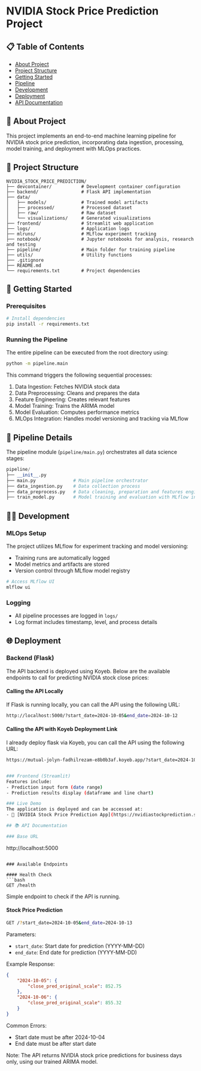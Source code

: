 # NVIDIA Stock Price Prediction Project

## 📋 Table of Contents
- [About Project](#about-project)
- [Project Structure](#project-structure)
- [Getting Started](#getting-started)
- [Pipeline](#pipeline)
- [Development](#development)
- [Deployment](#deployment)
- [API Documentation](#api-documentation)

## 🎯 About Project
This project implements an end-to-end machine learning pipeline for NVIDIA stock price prediction, incorporating data ingestion, processing, model training, and deployment with MLOps practices.

## 📁 Project Structure
```
NVIDIA_STOCK_PRICE_PREDICTION/
├── devcontainer/           # Development container configuration
├── backend/                # Flask API implementation
├── data/
│   ├── models/             # Trained model artifacts
│   ├── processed/          # Processed dataset 
│   ├── raw/                # Raw dataset
│   └── visualizations/     # Generated visualizations
├── frontend/               # Streamlit web application
├── logs/                   # Application logs
├── mlruns/                 # MLflow experiment tracking
├── notebook/               # Jupyter notebooks for analysis, research and testing
├── pipeline/               # Main folder for training pipeline
├── utils/                  # Utility functions
├── .gitignore
├── README.md
└── requirements.txt        # Project dependencies
```

## 🚀 Getting Started

### Prerequisites
```bash
# Install dependencies
pip install -r requirements.txt
```

### Running the Pipeline
The entire pipeline can be executed from the root directory using:
```bash
python -m pipeline.main
```

This command triggers the following sequential processes:
1. Data Ingestion: Fetches NVIDIA stock data
2. Data Preprocessing: Cleans and prepares the data
3. Feature Engineering: Creates relevant features
4. Model Training: Trains the ARIMA model
5. Model Evaluation: Computes performance metrics
6. MLOps Integration: Handles model versioning and tracking via MLflow

## 🔄 Pipeline Details
The pipeline module (`pipeline/main.py`) orchestrates all data science stages:

```python
pipeline/
├── __init__.py
├── main.py              # Main pipeline orchestrator
├── data_ingestion.py    # Data collection process
├── data_preprocess.py   # Data cleaning, preparation and features engineering
├── train_model.py       # Model training and evaluation with MLflow integration
```

## 👨‍💻 Development

### MLOps Setup
The project utilizes MLflow for experiment tracking and model versioning:
- Training runs are automatically logged
- Model metrics and artifacts are stored
- Version control through MLflow model registry

```bash
# Access MLflow UI
mlflow ui
```

### Logging
- All pipeline processes are logged in `logs/`
- Log format includes timestamp, level, and process details

## 🌐 Deployment

### **Backend (Flask)**
The API backend is deployed using Koyeb. Below are the available endpoints to call for predicting NVIDIA stock close prices:

#### **Calling the API Locally**
If Flask is running locally, you can call the API using the following URL:
```bash
http://localhost:5000/?start_date=2024-10-05&end_date=2024-10-12
```
#### **Calling the API with Koyeb Deployment Link**
I already deploy flask via Koyeb, you can call the API using the following URL:
```bash
https://mutual-jolyn-fadhilrezam-e8b0b3af.koyeb.app/?start_date=2024-10-05&end_date=2024-10-12


### Frontend (Streamlit)
Features include:
- Prediction input form (date range)
- Prediction results display (dataframe and line chart)

### Live Demo
The application is deployed and can be accessed at:
- 🔗 [NVIDIA Stock Price Prediction App](https://nvidiastockprediction.streamlit.app/)

## 📚 API Documentation

### Base URL
```
http://localhost:5000
```

### Available Endpoints

#### Health Check
```bash
GET /health
```
Simple endpoint to check if the API is running.

#### Stock Price Prediction
```bash
GET /?start_date=2024-10-05&end_date=2024-10-13
```

Parameters:
- `start_date`: Start date for prediction (YYYY-MM-DD)
- `end_date`: End date for prediction (YYYY-MM-DD)

Example Response:
```json
{
    "2024-10-05": {
        "close_pred_original_scale": 852.75
    },
    "2024-10-06": {
        "close_pred_original_scale": 855.32
    }
}
```

Common Errors:
- Start date must be after 2024-10-04
- End date must be after start date

Note: The API returns NVIDIA stock price predictions for business days only, using our trained ARIMA model.
